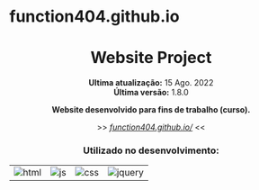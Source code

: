 # function404.github.io

<div align="center">
    <h1>Website Project</h1>
</div>

<div align="center">
    <p><strong>Ultima atualização:</strong> 15 Ago. 2022<br><strong>Última versão:</strong> 1.8.0</p>
    <p><strong>Website desenvolvido para fins de trabalho (curso).</strong></p>
    <p>>> <a target="_blank" href="https://function404.github.io/"><i>function404.github.io/</i></a> <<</p>
</div>

<div align="center">
    <h3>Utilizado no desenvolvimento:</h3>
    <table>
        <tr>
            <td>
                <img src="https://img.shields.io/badge/HTML5-ff7f36?style=for-the-badge&logo=html5&logoColor=fff" alt="html">
            </td>
            <td>
                <img src="https://img.shields.io/badge/JavaScript-ffee00?&style=for-the-badge&logo=javascript&logoColor=black" alt="js">
            </td>
            <td>
                <img src="https://img.shields.io/badge/CSS3-206991?&style=for-the-badge&logo=css3&logoColor=white" target="_blank" alt="css">
            </td>
            <td>
                <img src="https://img.shields.io/badge/JQUERY-cccccc?&style=for-the-badge&logo=jquery&logoColor=206991" target="_blank" alt="jquery">
            </td>
        </tr>
    </table>
</div>
